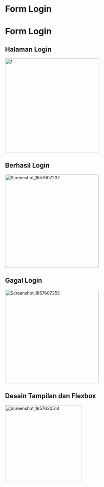 # Form Login
# Form Login
## Halaman Login
<img width="308" alt="1" src="https://user-images.githubusercontent.com/68727623/178492901-c2a2142c-16fe-4081-8c17-723ac6060404.png">

## Berhasil Login
<img width="306" alt="Screenshot_1657607237" src="https://user-images.githubusercontent.com/68727623/178493211-0387319e-fe01-4bfb-9e3d-9024f7955cbf.png">

## Gagal Login
<img width="306" alt="Screenshot_1657607255" src="https://user-images.githubusercontent.com/68727623/178493631-0a3e75f8-0269-4538-890a-ae01b1d3eecb.png">


## Desain Tampilan dan Flexbox
<img width="252" alt="Screenshot_1657630514" src="https://user-images.githubusercontent.com/68727623/178495151-432a1bbc-1631-4faf-8b4e-9fb4ff47f6e2.png">
